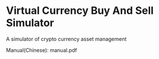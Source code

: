 # Virtual Currency Buy And Sell Simulator
A simulator of crypto currency asset management

Manual(Chinese): manual.pdf
